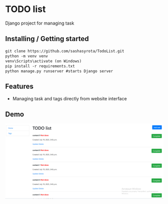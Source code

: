 # TODO list
Django project for managing task

## Installing / Getting started
```shell
git clone https://github.com/sashasyrota/TodoList.git
python -m venv venv
venv\Scripts\activate (on Windows)
pip install -r requirements.txt
python manage.py runserver #starts Django server
```

## Features
* Managing task and tags directly from website interface

## Demo
![Main page](photo_2025-07-21_05-46-55.jpg)